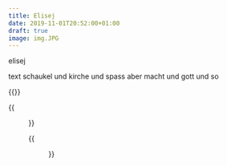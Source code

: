 ```yaml
---
title: Elisej
date: 2019-11-01T20:52:00+01:00
draft: true
image: img.JPG
---
```


elisej

text schaukel und kirche und spass aber macht und gott und so


{{<space>}}

{{<figure src="img.JPG" title="a table" alt="a table">}}

{{<figure src="img.JPG" title="another image">}}